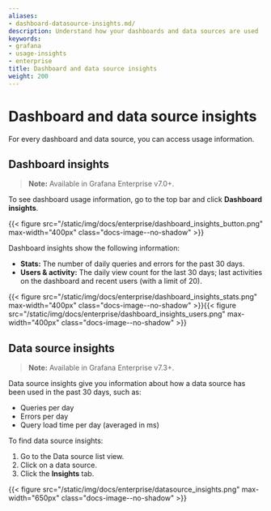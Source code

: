 ```yaml
---
aliases:
- dashboard-datasource-insights.md/
description: Understand how your dashboards and data sources are used
keywords:
- grafana
- usage-insights
- enterprise
title: Dashboard and data source insights
weight: 200
---
```


# Dashboard and data source insights

For every dashboard and data source, you can access usage information.

## Dashboard insights

> **Note:** Available in Grafana Enterprise v7.0+.

To see dashboard usage information, go to the top bar and click **Dashboard insights**.

{{< figure src="/static/img/docs/enterprise/dashboard_insights_button.png" max-width="400px" class="docs-image--no-shadow" >}}

Dashboard insights show the following information:

- **Stats:** The number of daily queries and errors for the past 30 days.
- **Users & activity:** The daily view count for the last 30 days; last activities on the dashboard and recent users (with a limit of 20).

{{< figure src="/static/img/docs/enterprise/dashboard_insights_stats.png" max-width="400px" class="docs-image--no-shadow" >}}{{< figure src="/static/img/docs/enterprise/dashboard_insights_users.png" max-width="400px" class="docs-image--no-shadow" >}}

## Data source insights

> **Note:** Available in Grafana Enterprise v7.3+.

Data source insights give you information about how a data source has been used in the past 30 days, such as:

- Queries per day
- Errors per day
- Query load time per day (averaged in ms)

To find data source insights:
1. Go to the Data source list view.
1. Click on a data source.
1. Click the **Insights** tab.

{{< figure src="/static/img/docs/enterprise/datasource_insights.png" max-width="650px" class="docs-image--no-shadow" >}}
